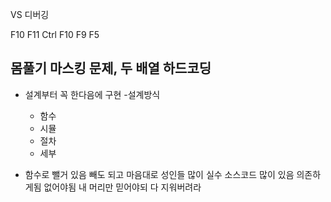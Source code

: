 VS 디버깅

F10
F11
Ctrl F10
F9
F5


## 몸풀기 마스킹 문제, 두 배열 하드코딩
- 설계부터 꼭 한다음에 구현
-설계방식
  - 함수
  - 시뮬
  - 절차 
  - 세부


- 함수로 뺄거 있음 빼도 되고 마음대로
성인들 많이 실수
소스코드 많이 있음 의존하게됨 없어야됨
내 머리만 믿어야되 다 지워버려라

